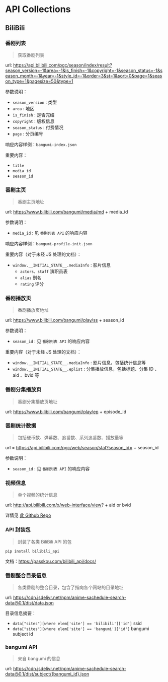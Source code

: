 # API Collections

## BiliBili

### 番剧列表

> 获取番剧列表

url: https://api.bilibili.com/pgc/season/index/result?season_version=-1&area=-1&is_finish=-1&copyright=-1&season_status=-1&season_month=-1&year=-1&style_id=-1&order=3&st=1&sort=0&page=1&season_type=1&pagesize=50&type=1

参数说明：

- `season_version` : 类型
- `area` : 地区
- `is_finish` : 是否完结
- `copyright` : 版权信息
- `season_status` : 付费情况
- `page` : 分页编号

响应内容样例：`bamgumi-index.json`

重要内容：

- `title`
- `media_id`
- `season_id`

### 番剧主页

> 番剧主页地址

url: https://www.bilibili.com/bangumi/media/md + media_id

参数说明：

- `media_id` : 见 `番剧列表 API` 的响应内容

响应内容样例：`bamgumi-profile-init.json`

重要内容（对于未经 JS 处理的文档）：

- `window.__INITIAL_STATE__.mediaInfo` : 影片信息
  - `actors、staff` 演职员表
  - `alias` 别名
  - `rating` 评分

### 番剧播放页

> 番剧播放页地址

url: https://www.bilibili.com/bangumi/play/ss + season_id

参数说明：

- `season_id` : 见 `番剧列表 API` 的响应内容

重要内容（对于未经 JS 处理的文档）：

- `window.__INITIAL_STATE__.mediaInfo` : 影片信息，包括统计信息等
- `window.__INITIAL_STATE__.eplist` : 分集播放信息，包括标题、分集 ID 、aid 、bvid 等

### 番剧分集播放页

> 番剧分集播放页地址

url: https://www.bilibili.com/bangumi/play/ep + episode_id

### 番剧统计数据

> 包括硬币数、弹幕数、追番数、系列追番数、播放量等

url = https://api.bilibili.com/pgc/web/season/stat?season_id= + season_id

参数说明：

- `season_id` : 见 `番剧列表 API` 的响应内容

### 视频信息

> 单个视频的统计信息

url: http://api.bilibili.com/x/web-interface/view? + aid or bvid

详情见 [此 Github Repo](https://github.com/SocialSisterYi/bilibili-API-collect/blob/master/video/info.md)


### API 封装包

> 封装了各类 BiliBili API 的包

```shell
pip install bilibili_api
```

文档：https://passkou.com/bilibili_api/docs/


### 番剧整合目录信息

> 各类番剧的整合目录，包含了指向各个网站的目录地址

url: https://cdn.jsdelivr.net/npm/anime-sachedule-search-data@0.1/dist/data.json

目录信息摘要：

- `data["sites"][where elem['site'] == 'bilibili']['id']` ssid
- `data["sites"][where elem['site'] == 'bangumi']['id']` bangumi subject id

### bangumi API

> 来自 bangumi 的信息

url: https://cdn.jsdelivr.net/npm/anime-sachedule-search-data@0.1/dist/subject/{bangumi_id}.json